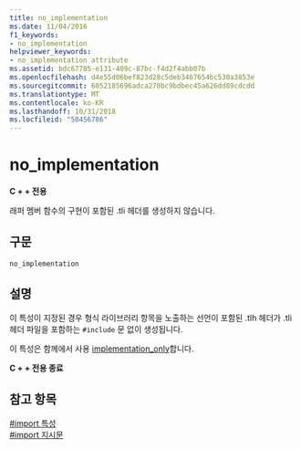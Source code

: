 ```yaml
---
title: no_implementation
ms.date: 11/04/2016
f1_keywords:
- no_implementation
helpviewer_keywords:
- no_implementation attribute
ms.assetid: bdc67785-e131-409c-87bc-f4d2f4abb07b
ms.openlocfilehash: d4e55d06bef823d28c5deb3467654bc530a3853e
ms.sourcegitcommit: 6052185696adca270bc9bdbec45a626dd89cdcdd
ms.translationtype: MT
ms.contentlocale: ko-KR
ms.lasthandoff: 10/31/2018
ms.locfileid: "50456786"
---
```

# <a name="noimplementation"></a>no_implementation
**C + + 전용**

래퍼 멤버 함수의 구현이 포함된 .tli 헤더를 생성하지 않습니다.

## <a name="syntax"></a>구문

```
no_implementation
```

## <a name="remarks"></a>설명

이 특성이 지정된 경우 형식 라이브러리 항목을 노출하는 선언이 포함된 .tlh 헤더가 .tli 헤더 파일을 포함하는 `#include` 문 없이 생성됩니다.

이 특성은 함께에서 사용 [implementation_only](../preprocessor/implementation-only.md)합니다.

**C + + 전용 종료**

## <a name="see-also"></a>참고 항목

[#import 특성](../preprocessor/hash-import-attributes-cpp.md)<br/>
[#import 지시문](../preprocessor/hash-import-directive-cpp.md)